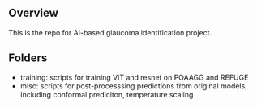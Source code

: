 ## Overview
This is the repo for AI-based glaucoma identification project.

## Folders
- training: scripts for training ViT and resnet on POAAGG and REFUGE
- misc: scripts for post-processsing predictions from original models, including conformal prediciton, temperature scaling
